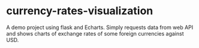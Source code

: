 # currency-rates-visualization
A demo project using flask and Echarts. Simply requests data from web API and shows charts of exchange rates of some foreign currencies against USD.
